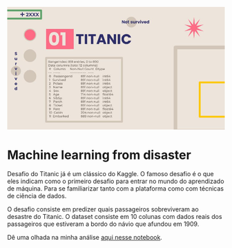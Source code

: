 ![capa](imagens/capa_titanic.jpg)

# Machine learning from disaster
Desafio do Titanic já é um clássico do Kaggle. O famoso desafio é o que eles indicam como o primeiro desafio para entrar no mundo do aprendizado de máquina. Para se familiarizar tanto com a plataforma como com técnicas de ciência de dados.

O desafio consiste em predizer quais passageiros sobreviveram ao desastre do Titanic. O dataset consiste em 10 colunas com dados reais dos passageiros que estiveram a bordo do návio que afundou em 1909.

Dê uma olhada na minha análise [aqui nesse notebook](notebooks/titanic.ipynb).